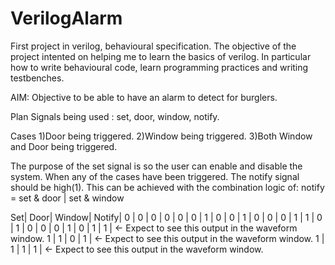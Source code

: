 # VerilogAlarm
First project in verilog, behavioural specification.
The objective of the project intented on helping me to learn the basics of verilog. 
In particular  how to write behavioural code, learn programming practices and writing testbenches.

AIM: Objective to be able to have an alarm to detect for burglers.

Plan
Signals being used : set, door, window, notify.

Cases
1)Door being triggered.
2)Window being triggered.
3)Both Window and Door being triggered.

The purpose of the set signal is so the user can  enable and disable the system.
When any of the cases have been triggered. The notify signal should be high(1). 
This can be achieved with the combination logic of:
notify = set & door | set & window

Set| Door| Window| Notify|
 0 |  0  |   0   |   0   |
 0 |  0  |   1   |   0   |
 0 |  1  |   0   |   0   |
 0 |  1  |   1   |   0   |
 1 |  0  |   0   |   0   |
 1 |  0  |   1   |   1   |   <- Expect to see this output in the waveform window. 
 1 |  1  |   0   |   1   |   <- Expect to see this output in the waveform window. 
 1 |  1  |   1   |   1   |   <- Expect to see this output in the waveform window. 
